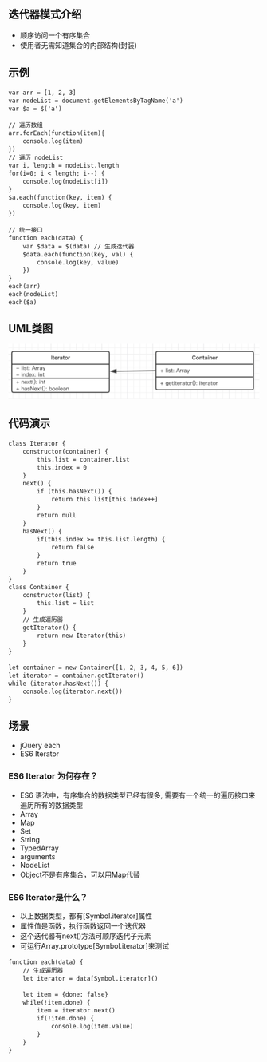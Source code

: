 ## 迭代器模式介绍

- 顺序访问一个有序集合
- 使用者无需知道集合的内部结构(封装)

## 示例

```
var arr = [1, 2, 3]
var nodeList = document.getElementsByTagName('a')
var $a = $('a')

// 遍历数组
arr.forEach(function(item){
	console.log(item)
})
// 遍历 nodeList
var i, length = nodeList.length
for(i=0; i < length; i--) {
	console.log(nodeList[i])
}
$a.each(function(key, item) {
	console.log(key, item)
})

// 统一接口
function each(data) {
	var $data = $(data) // 生成迭代器
	$data.each(function(key, val) {
		console.log(key, value)
	})
}
each(arr)
each(nodeList)
each($a)
``` 

## UML类图

![迭代器模式](/assets/迭代器模式.png)

## 代码演示

```
class Iterator {
	constructor(container) {
		this.list = container.list
		this.index = 0
	}
	next() {
		if (this.hasNext()) {
			return this.list[this.index++]
		}
		return null
	}
	hasNext() {
		if(this.index >= this.list.length) {
			return false
		}
		return true
	}
}
class Container {
	constructor(list) {
		this.list = list
	}
	// 生成遍历器
	getIterator() {
		return new Iterator(this)
	}
}

let container = new Container([1, 2, 3, 4, 5, 6])
let iterator = container.getIterator()
while (iterator.hasNext()) {
	console.log(iterator.next())
}
```
## 场景

- jQuery each
- ES6 Iterator

### ES6 Iterator 为何存在？

- ES6 语法中，有序集合的数据类型已经有很多,
需要有一个统一的遍历接口来遍历所有的数据类型
- Array
- Map
- Set
- String
- TypedArray
- arguments
- NodeList
- Object不是有序集合，可以用Map代替

### ES6 Iterator是什么？

- 以上数据类型，都有[Symbol.iterator]属性
- 属性值是函数，执行函数返回一个迭代器
- 这个迭代器有next()方法可顺序迭代子元素
- 可运行Array.prototype[Symbol.iterator]来测试

```
function each(data) {
	// 生成遍历器
	let iterator = data[Symbol.iterator]()

	let item = {done: false}
	while(!item.done) {
		item = iterator.next()
		if(!item.done) {
			console.log(item.value)
		}
	}
}
```























